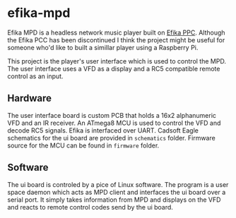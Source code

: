 efika-mpd
========
Efika MPD is a headless network music player built on [Efika PPC](http://genesi.company/products/efika/5200b). Although the Efika PCC has been discontinued I think the project might be useful for someone who'd like to built a simillar player using a Raspberry Pi. 

This project is the player's user interface which is used to control the MPD. The user interface uses a VFD as a display and a RC5 compatible remote control as an input.

Hardware
--------
The user interface board is custom PCB that holds a 16x2 alphanumeric VFD and an IR receiver. An ATmega8 MCU is used to control the VFD and decode RC5 signals. Efika is interfaced over UART. Cadsoft Eagle schematics for the ui board are provided in `schematics` folder. Firmware source for the MCU can be found in `firmware` folder.

Software
--------
The ui board is controled by a pice of Linux software. The program is a user space daemon which acts as MPD client and interfaces the ui board over a serial port. It simply takes information from MPD and displays on the VFD and reacts to remote control codes send by the ui board.

